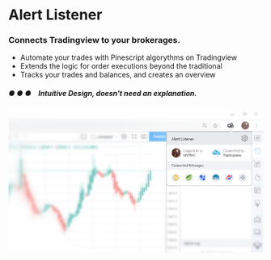 # Alert Listener
### Connects Tradingview to your brokerages.
* Automate your trades with Pinescript algorythms on Tradingview
* Extends the logic for order executions beyond the traditional
* Tracks your trades and balances, and creates an overview

##### ● ● ● Intuitive Design, doesn't need an explanation.
![PREVIEW](https://raw.githubusercontent.com/PineWiki/Alert-Listener/master/AlertListener_preview.jpg)

